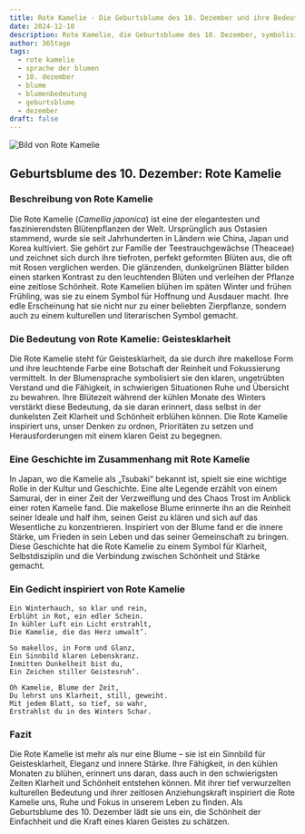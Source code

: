 ```yaml
---
title: Rote Kamelie - Die Geburtsblume des 10. Dezember und ihre Bedeutung
date: 2024-12-10
description: Rote Kamelie, die Geburtsblume des 10. Dezember, symbolisiert Geistesklarheit. Erfahre mehr über ihre Geschichte, Bedeutung und Symbolik in der Sprache der Blumen.
author: 365tage
tags:
  - rote kamelie
  - sprache der blumen
  - 10. dezember
  - blume
  - blumenbedeutung
  - geburtsblume
  - dezember
draft: false
---
```


![Bild von Rote Kamelie](https://cdn.pixabay.com/photo/2019/03/03/16/13/camellia-4032179_640.jpg#center)


## Geburtsblume des 10. Dezember: Rote Kamelie

### Beschreibung von Rote Kamelie

Die Rote Kamelie (_Camellia japonica_) ist eine der elegantesten und faszinierendsten Blütenpflanzen der Welt. Ursprünglich aus Ostasien stammend, wurde sie seit Jahrhunderten in Ländern wie China, Japan und Korea kultiviert. Sie gehört zur Familie der Teestrauchgewächse (Theaceae) und zeichnet sich durch ihre tiefroten, perfekt geformten Blüten aus, die oft mit Rosen verglichen werden. Die glänzenden, dunkelgrünen Blätter bilden einen starken Kontrast zu den leuchtenden Blüten und verleihen der Pflanze eine zeitlose Schönheit. Rote Kamelien blühen im späten Winter und frühen Frühling, was sie zu einem Symbol für Hoffnung und Ausdauer macht. Ihre edle Erscheinung hat sie nicht nur zu einer beliebten Zierpflanze, sondern auch zu einem kulturellen und literarischen Symbol gemacht.

### Die Bedeutung von Rote Kamelie: Geistesklarheit

Die Rote Kamelie steht für Geistesklarheit, da sie durch ihre makellose Form und ihre leuchtende Farbe eine Botschaft der Reinheit und Fokussierung vermittelt. In der Blumensprache symbolisiert sie den klaren, ungetrübten Verstand und die Fähigkeit, in schwierigen Situationen Ruhe und Übersicht zu bewahren. Ihre Blütezeit während der kühlen Monate des Winters verstärkt diese Bedeutung, da sie daran erinnert, dass selbst in der dunkelsten Zeit Klarheit und Schönheit erblühen können. Die Rote Kamelie inspiriert uns, unser Denken zu ordnen, Prioritäten zu setzen und Herausforderungen mit einem klaren Geist zu begegnen.

### Eine Geschichte im Zusammenhang mit Rote Kamelie

In Japan, wo die Kamelie als „Tsubaki“ bekannt ist, spielt sie eine wichtige Rolle in der Kultur und Geschichte. Eine alte Legende erzählt von einem Samurai, der in einer Zeit der Verzweiflung und des Chaos Trost im Anblick einer roten Kamelie fand. Die makellose Blume erinnerte ihn an die Reinheit seiner Ideale und half ihm, seinen Geist zu klären und sich auf das Wesentliche zu konzentrieren. Inspiriert von der Blume fand er die innere Stärke, um Frieden in sein Leben und das seiner Gemeinschaft zu bringen. Diese Geschichte hat die Rote Kamelie zu einem Symbol für Klarheit, Selbstdisziplin und die Verbindung zwischen Schönheit und Stärke gemacht.

### Ein Gedicht inspiriert von Rote Kamelie

```
Ein Winterhauch, so klar und rein,
Erblüht in Rot, ein edler Schein.
In kühler Luft ein Licht erstrahlt,
Die Kamelie, die das Herz umwalt’.

So makellos, in Form und Glanz,
Ein Sinnbild klaren Lebenskranz.
Inmitten Dunkelheit bist du,
Ein Zeichen stiller Geistesruh’.

Oh Kamelie, Blume der Zeit,
Du lehrst uns Klarheit, still, geweiht.
Mit jedem Blatt, so tief, so wahr,
Erstrahlst du in des Winters Schar.
```

### Fazit

Die Rote Kamelie ist mehr als nur eine Blume – sie ist ein Sinnbild für Geistesklarheit, Eleganz und innere Stärke. Ihre Fähigkeit, in den kühlen Monaten zu blühen, erinnert uns daran, dass auch in den schwierigsten Zeiten Klarheit und Schönheit entstehen können. Mit ihrer tief verwurzelten kulturellen Bedeutung und ihrer zeitlosen Anziehungskraft inspiriert die Rote Kamelie uns, Ruhe und Fokus in unserem Leben zu finden. Als Geburtsblume des 10. Dezember lädt sie uns ein, die Schönheit der Einfachheit und die Kraft eines klaren Geistes zu schätzen.